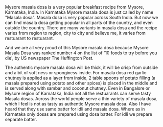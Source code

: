 Mysore masala dosa is a very popular breakfast recipe from Mysore, Karnataka, India. In Karnataka Mysore masala dosa is just called by name "Masala dosa". Masala dosa is very popular across South India. But now we can find masala dosa getting popular in all parts of the country, and even outside the country. There are many variants in masala dosa and the recipe varies from region to region, city to city and believe me, it varies from restuarant to restuarant.

And we are all very proud of this Mysore masala dosa because Mysore Masala Dosa was ranked number 4 on the list of '10 foods to try before you die', by US newspaper The Huffington Post.

The authentic mysore masala dosa will be thick, it will be crisp from outside and a bit of soft ness or sponginess inside. For masala dosa red garlic chutney is applied as a layer from inside, 2 table spoons of potato filling (a masala prepared using potato and other spices) is placed in the middle and is served along with sambar and coconut chutney. Even in Bangalore or Mysore region of Karnataka, India not all the restuarants can serve tasty Masala dosas. Across the world people serve a thin variety of masala dosa, which I feel is not as tasty as authentic Mysore masala dosa. Also I have heard that they use same batter for idli and masala dosa. Where as in Karnataka only dosas are prepared using dosa batter. For idli we prepare separate batter.